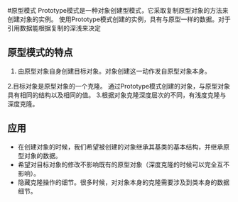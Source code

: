 #原型模式
Prototype模式是一种对象创建型模式，它采取复制原型对象的方法来创建对象的实例。
使用Prototype模式创建的实例，具有与原型一样的数据。对于引用数据能根据复制的深浅来决定

## 原型模式的特点
1. 由原型对象自身创建目标对象。对象创建这一动作发自原型对象本身。

2.目标对象是原型对象的一个克隆。
通过Prototype模式创建的对象，与原型对象具有相同的结构以及相同的值。
3.根据对象克隆深度层次的不同，有浅度克隆与深度克隆。

## 应用
- 在创建对象的时候，我们希望被创建的对象继承其基类的基本结构，并继承原型对象的数据。
- 希望对目标对象的修改不影响既有的原型对象（深度克隆的时候可以完全互不影响）。
- 隐藏克隆操作的细节。很多时候，对对象本身的克隆需要涉及到类本身的数据细节。 
